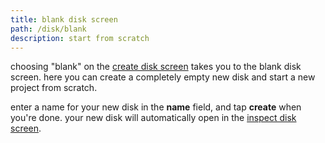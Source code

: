 ```yaml
---
title: blank disk screen
path: /disk/blank
description: start from scratch
---
```


choosing "blank" on the [create disk screen][create] takes you to the blank disk screen.
here you can create a completely empty new disk and start a new project from scratch.

enter a name for your new disk in the **name** field, and tap **create** when you're done.
your new disk will automatically open in the [inspect disk screen][inspect].

[create]: /disk/create
[inspect]: /disk/inspect
